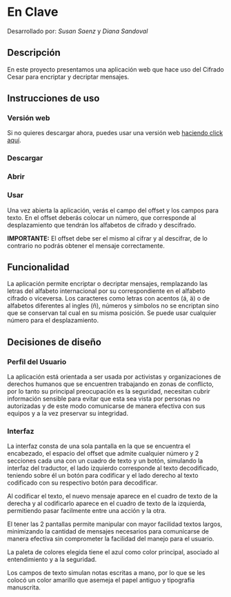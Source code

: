 # En Clave
Desarrollado por: _Susan Saenz_ y _Diana Sandoval_ 

## Descripción

En este proyecto presentamos una aplicación web que hace uso del Cifrado Cesar para encriptar y decriptar mensajes.

## Instrucciones de uso 

### Versión web
Si no quieres descargar ahora, puedes usar una versión web [haciendo click aquí](https://caesar-cipher.susansaenz.repl.co/). 

### Descargar

### Abrir

### Usar
Una vez abierta la aplicación, verás el campo del offset y los campos para texto. 
En el offset deberás colocar un número, que corresponde al desplazamiento que tendrán los alfabetos de cifrado y descifrado.

**IMPORTANTE:** El offset debe ser el mismo al cifrar y al descifrar, de lo contrario no podrás obtener el mensaje correctamente.


## Funcionalidad

La aplicación permite encriptar o decriptar mensajes, remplazando las letras del alfabeto internacional por su correspondiente en el alfabeto cifrado o viceversa. Los caracteres como letras con acentos (á, ä) o de alfabetos diferentes al ingles (ñ), números y simbolos no se encriptan sino que se conservan tal cual en su misma posición. Se puede usar cualquier número para el desplazamiento.

## Decisiones de diseño

### Perfil del Usuario
La aplicación está orientada a ser usada por activistas y organizaciones de derechos humanos que se encuentren trabajando en zonas de conflicto, por lo tanto su principal preocupación es la seguridad, necesitan cubrir información sensible para evitar que esta sea vista por personas no autorizadas y de este modo comunicarse de manera efectiva con sus equipos y a la vez preservar su integridad.

### Interfaz 
La interfaz consta de una sola pantalla en la que se encuentra el encabezado, el espacio del offset que admite cualquier número y 2 secciones cada una con un cuadro de texto y un botón, simulando la interfaz del traductor, el lado izquierdo corresponde al texto decodificado, teniendo sobre él un botón para codificar y el lado derecho al texto codificado con su respectivo botón para decodificar. 

Al codificar el texto, el nuevo mensaje aparece en el cuadro de texto de la derecha y al codificarlo aparece en el cuadro de texto de la izquierda, permitiendo pasar facilmente entre una acción y la otra.

El tener las 2 pantallas permite manipular con mayor facilidad textos largos, minimizando la cantidad de mensajes necesarios para comunicarse de manera efectiva sin comprometer la facilidad del manejo para el usuario.

La paleta de colores elegida tiene el azul como color principal, asociado al entendimiento y a la seguridad.

Los campos de texto simulan notas escritas a mano, por lo que se les colocó un color amarillo que asemeja el papel antiguo y tipografía manuscrita.
